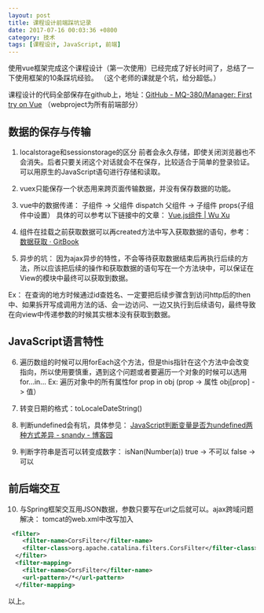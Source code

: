 ```yaml
---
layout: post
title: 课程设计前端踩坑记录
date: 2017-07-16 00:03:36 +0800
category: 技术
tags: [课程设计, JavaScript, 前端]
---
```


使用vue框架完成这个课程设计（第一次使用）已经完成了好长时间了，总结了一下使用框架的10条踩坑经验。
（这个老师的课就是个坑，给分超低。）

课程设计的代码全部保存在github上，地址：[GitHub - MQ-380/Manager: First try on Vue](https://github.com/MQ-380/Manager)
（webproject为所有前端部分）

## 数据的保存与传输
1. localstorage和sessionstorage的区分
 前者会永久存储，即使关闭浏览器也不会消失。后者只要关闭这个对话就会不在保存，比较适合于简单的登录验证。
可以用原生的JavaScript语句进行存储和读取。

2. vuex只能保存一个状态用来跨页面传输数据，并没有保存数据的功能。

3. vue中的数据传递：
子组件 -> 父组件  dispatch
父组件 -> 子组件  props(子组件中设置）
具体的可以参考以下链接中的文章：
[Vue.js组件 | Wu Xu](http://blog.wuxu92.com/Vue-js-components/)

4. 组件在挂载之前获取数据可以再created方法中写入获取数据的语句，参考：[数据获取 · GitBook](https://router.vuejs.org/zh-cn/advanced/data-fetching.html)

5. 异步的坑：
因为ajax异步的特性，不会等待获取数据结束后再执行后续的方法，所以应该把后续的操作和获取数据的语句写在一个方法块中，可以保证在View的模块中最终可以获取到数据。

Ex：
在查询的地方时候通过id查姓名、一定要把后续步骤含到访问http后的then中、如果拆开写成调用方法的话、会一边访问、一边又执行到后续语句，最终导致在向view中传递参数的时候其实根本没有获取到数据。

## JavaScript语言特性
6. 遍历数组的时候可以用forEach这个方法，但是this指针在这个方法中会改变指向，所以使用要慎重，遇到这个问题或者要遍历一个对象的时候可以选用for...in...
Ex: 遍历对象中的所有属性for prop in obj   (prop -> 属性     obj[prop] -> 值）

7. 转变日期的格式：toLocaleDateString() 

8. 判断undefined会有坑，具体参见： [JavaScript判断变量是否为undefined两种方式差异 - snandy - 博客园](http://www.cnblogs.com/snandy/archive/2011/06/17/2083481.html)

9. 判断字符串是否可以转变成数字：
isNan(Number(a))   true -> 不可以   false -> 可以

## 前后端交互

10. 与Spring框架交互用JSON数据，参数只要写在url之后就可以。ajax跨域问题解决： tomcat的web.xml中改写加入
```xml
 <filter>
    <filter-name>CorsFilter</filter-name>
    <filter-class>org.apache.catalina.filters.CorsFilter</filter-class>
  </filter>
  <filter-mapping>
    <filter-name>CorsFilter</filter-name>
    <url-pattern>/*</url-pattern>
  </filter-mapping>
```


以上。
